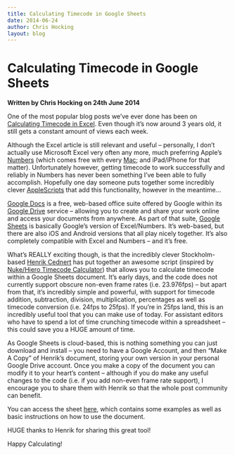 ```yaml
---
title: Calculating Timecode in Google Sheets
date: 2014-06-24
author: Chris Hocking
layout: blog
---
```

# Calculating Timecode in Google Sheets

**Written by Chris Hocking on 24th June 2014**

One of the most popular blog posts we’ve ever done has been on [Calculating Timecode in Excel](./../calculating-timecode-in-excel/). Even though it’s now around 3 years old, it still gets a constant amount of views each week.

Although the Excel article is still relevant and useful – personally, I don’t actually use Microsoft Excel very often any more, much preferring Apple’s [Numbers](https://www.apple.com/au/mac/numbers/) (which comes free with every [Mac](https://www.apple.com/au/creativity-apps/mac/); and iPad/iPhone for that matter). Unfortunately however, getting timecode to work successfully and reliably in Numbers has never been something I’ve been able to fully accomplish. Hopefully one day someone puts together some incredibly clever [AppleScripts](http://www.macworld.com/article/2090831/applescript-makes-a-comeback-in-numbers/) that add this functionality, however in the meantime…

[Google Docs](https://docs.google.com/) is a free, web-based office suite offered by Google within its [Google Drive](https://support.google.com/drive/answer/2424384?hl=en) service – allowing you to create and share your work online and access your documents from anywhere. As part of that suite, [Google Sheets](http://www.google.com.au/sheets/about/) is basically Google’s version of Excel/Numbers. It’s web-based, but there are also iOS and Android versions that all play nicely together. It’s also completely compatible with Excel and Numbers – and it’s free.

What’s REALLY exciting though, is that the incredibly clever Stockholm-based [Henrik Cednert](https://twitter.com/NEO_AMiGA) has put together an awesome script (inspired by [Nuke/Hiero Timecode Calculator](http://www.nukepedia.com/hiero/python/nuke/hiero-timecode-calculator)) that allows you to calculate timecode within a Google Sheets document. It’s early days, and the code does not currently support obscure non-even frame rates (i.e. 23.976fps) – but apart from that, it’s incredibly simple and powerful, with support for timecode addition, subtraction, division, multiplication, percentages as well as timecode conversion (i.e. 24fps to 25fps). If you’re in 25fps land, this is an incredibly useful tool that you can make use of today. For assistant editors who have to spend a lot of time crunching timecode within a spreadsheet – this could save you a HUGE amount of time.

As Google Sheets is cloud-based, this is nothing something you can just download and install – you need to have a Google Account, and then “Make A Copy” of Henrik’s document, storing your own version in your personal Google Drive account. Once you make a copy of the document you can modify it to your heart’s content – although if you do make any useful changes to the code (i.e. if you add non-even frame rate support), I encourage you to share them with Henrik so that the whole post community can benefit.

You can access the sheet [here](http://goo.gl/bzvwWU), which contains some examples as well as basic instructions on how to use the document.

HUGE thanks to Henrik for sharing this great tool!

Happy Calculating!